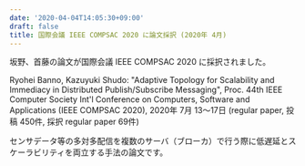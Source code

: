 ```yaml
---
date: '2020-04-04T14:05:30+09:00'
draft: false
title: 国際会議 IEEE COMPSAC 2020 に論文採択 (2020年 4月)
---
```


坂野、首藤の論文が国際会議 IEEE COMPSAC 2020 に採択されました。

Ryohei Banno, Kazuyuki Shudo: "Adaptive Topology for Scalability and Immediacy in Distributed Publish/Subscribe Messaging", Proc. 44th IEEE Computer Society Int'l Conference on Computers, Software and Applications (IEEE COMPSAC 2020), 2020年 7月 13〜17日 (regular paper, 投稿 450件, 採択 regular paper 69件)

センサデータ等の多対多配信を複数のサーバ（ブローカ）で行う際に低遅延とスケーラビリティを両立する手法の論文です。